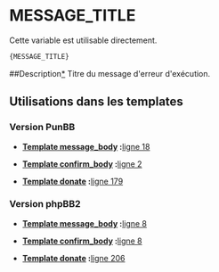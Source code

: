 # MESSAGE_TITLE


Cette variable est utilisable directement.

```html
{MESSAGE_TITLE}
```

##Description[*](https://fa-tvars.appspot.com/var/MESSAGE_TITLE)
Titre du message d'erreur d'exécution.

## Utilisations dans les templates

### Version PunBB

* __[Template message_body](../tpl/var/punbb/message_body.md#readme) :__[ligne 18](../tpl/src/punbb/message_body.tpl#L18)

* __[Template confirm_body](../tpl/var/punbb/confirm_body.md#readme) :__[ligne 2](../tpl/src/punbb/confirm_body.tpl#L2)

* __[Template donate](../tpl/var/punbb/donate.md#readme) :__[ligne 179](../tpl/src/punbb/donate.tpl#L179)

### Version phpBB2

* __[Template message_body](../tpl/var/subsilver/message_body.md#readme) :__[ligne 8](../tpl/src/subsilver/message_body.tpl#L8)

* __[Template confirm_body](../tpl/var/subsilver/confirm_body.md#readme) :__[ligne 8](../tpl/src/subsilver/confirm_body.tpl#L8)

* __[Template donate](../tpl/var/subsilver/donate.md#readme) :__[ligne 206](../tpl/src/subsilver/donate.tpl#L206)